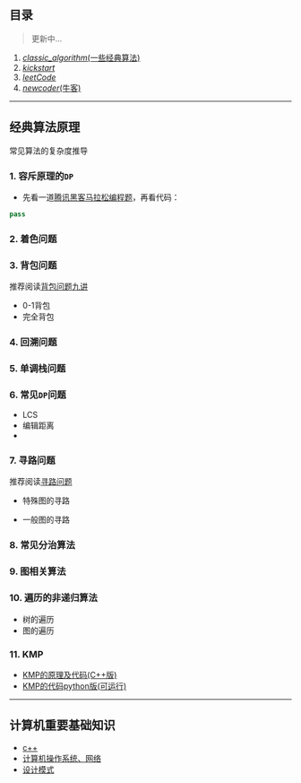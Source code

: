 ## 目录
> 更新中...
1. [*classic_algorithm*(一些经典算法)](./classic_algorithm)
2. [*kickstart*](./kickstart)
3. [*leetCode*](./leetCode)
4. [*newcoder*(牛客)](./newcoder)

---

## 经典算法原理


<!-- 

### `KMP`算法
- [一篇外文博客](http://jakeboxer.com/blog/2009/12/13/the-knuth-morris-pratt-algorithm-in-my-own-words/)
- [next数组的计算原理](http://www.ruanyifeng.com/blog/2013/05/Knuth%E2%80%93Morris%E2%80%93Pratt_algorithm.html)

 -->

常见算法的复杂度推导

### 1. 容斥原理的`DP`
- 先看一道[腾讯黑客马拉松编程题](http://acm.hdu.edu.cn/showproblem.php?pid=4532)，再看代码：
```python
pass
```

### 2. 着色问题

### 3. 背包问题
推荐阅读[背包问题九讲](https://github.com/tianyicui/pack/blob/master/V2.pdf)
- 0-1背包
- 完全背包
### 4. 回溯问题

### 5. 单调栈问题

### 6. 常见`DP`问题
- LCS
- 编辑距离
- 
### 7. 寻路问题

推荐阅读[寻路问题](https://github.com/tianyicui/DP-Book/blob/master/path.pdf)

- 特殊图的寻路

- 一般图的寻路
### 8. 常见分治算法

### 9. 图相关算法

### 10. 遍历的非递归算法
- 树的遍历
- 图的遍历
### 11. KMP
- [KMP的原理及代码(C++版)](./classic_algorithm/kmp.MD)
- [KMP的代码python版(可运行)](./classic_algorithm/kmp.py)

---
## 计算机重要基础知识
- [c++](./newcoder/README.MD)
- [计算机操作系统、网络](./newcoder/README.MD)
- [设计模式](./newcoder/README.MD)
